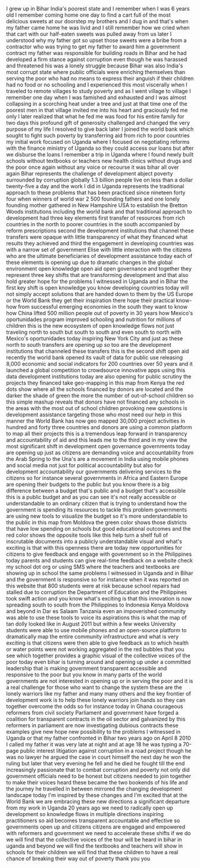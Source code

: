 
I grew up in Bihar India&#39;s poorest state
and I remember when I was 6 years old I
remember coming home one day to find a
cart full of the most delicious sweets
at our doorstep my brothers and I dug in
and that&#39;s when my father came home he
was livid and I still remember how we
cried when that cart with our half-eaten
sweets was pulled away from us later I
understood why my father got so upset
those sweets were a bribe from a
contractor who was trying to get my
father to award him a government
contract my father was responsible for
building roads in Bihar and he had
developed a firm stance against
corruption even though he was harassed
and threatened his was a lonely struggle
because Bihar was also India&#39;s most
corrupt state where public officials
were enriching themselves than serving
the poor who had no means to express
their anguish if their children had no
food or no schooling and I experienced
this most viscerally when I traveled to
remote villages to study poverty and as
I went village to village I remember one
day when I was famished and exhausted
and I was almost collapsing in a
scorching heat under a tree and just at
that time one of the poorest men in that
village invited me into his heart and
graciously fed me only I later realized
that what he fed me was food for his
entire family for two days this profound
gift of generosity challenged and
changed the very purpose of my life I
resolved to give back later I joined the
world bank which sought to fight such
poverty by transferring aid from rich to
poor countries my initial work focused
on Uganda where I focused on negotiating
reforms with the finance ministry of
Uganda so they could access our loans
but after we disburse the loans I
remember a trip in Uganda where I found
newly built schools without textbooks or
teachers new health clinics without
drugs and the poor once again without
any voice or recourse it was bihar all
over again Bihar represents the
challenge of development abject poverty
surrounded by corruption globally 1.3
billion people live on less than a
dollar twenty-five a day and the work I
did in Uganda represents the traditional
approach to these problems that has been
practiced since nineteen forty four when
winners of world war 2 500 founding
fathers and one lonely founding mother
gathered in New Hampshire USA to
establish the Bretton Woods institutions
including the world bank and that
traditional approach to development had
three key elements first transfer of
resources from rich countries in the
north to poorer countries in the south
accompanied by reform prescriptions
second the development institutions that
channel these transfers were opaque with
little transparency of what they
financed
what results they achieved and third the
engagement in developing countries was
with a narrow set of government Elise
with little interaction with the
citizens who are the ultimate
beneficiaries of development assistance
today each of these elements is opening
up due to dramatic changes in the global
environment open knowledge open aid open
governance and together they represent
three key shifts that are transforming
development and that also hold greater
hope for the problems I witnessed in
Uganda and in Bihar the first key shift
is open knowledge you know developing
countries today will not simply accept
solutions that are handed down to them
by the US Europe or the World Bank they
get their inspiration there hope their
practical know-how from successful
emerging economies in the south they
want to know how China lifted 500
million people out of poverty in 30
years how Mexico&#39;s oportunidades program
improved schooling and nutrition for
millions of children this is the new
ecosystem of open knowledge flows not
just traveling north to south but south
to south and even south to north with
Mexico&#39;s oportunidades today inspiring
New York City and just as these north to
south transfers are opening up so too
are the development institutions that
channeled these transfers this is the
second shift open aid recently the world
bank opened its vault of data for public
use releasing 8,000 economic and social
indicators for 200 countries over 50
years and it launched a global
competition to crowdsource innovative
apps using this data
development institutions today are also
opening for public scrutiny the projects
they financed take geo-mapping in this
map from Kenya the red dots show where
all the schools financed by donors are
located and the darker the shade of
green the more the number of
out-of-school children so this simple
mashup reveals that donors have not
financed any schools in the areas with
the most out of school children
provoking new questions is development
assistance targeting those who most need
our help in this manner the World Bank
has now geo mapped 30,000 project
activities in hundred and forty three
countries and donors are using a common
platform to map all their projects this
is a tremendous leap forward in
transparency and accountability of aid
and this leads me to the third and in my
view the most significant shift in
development open governance governments
today are opening up just as citizens
are demanding voice and accountability
from the Arab Spring to the Una&#39;s are a
movement in India using mobile phones
and social media not just for political
accountability but also for development
accountability our governments
delivering services to the citizens so
for instance several governments in
Africa and Eastern Europe are opening
their budgets to the public but you know
there is a big difference between a
budget that&#39;s public and a budget that&#39;s
accessible this is a public budget
and as you can see it&#39;s not really
accessible or understandable to an
ordinary citizen that is trying to
understand how the government is
spending its resources to tackle this
problem governments are using new tools
to visualize the budget so it&#39;s more
understandable to the public in this map
from Moldova the green color shows those
districts that have low spending on
schools but good educational outcomes
and the red color shows the opposite
tools like this help turn a shelf full
of inscrutable documents into a publicly
understandable visual and what&#39;s
exciting is that with this openness
there are today new opportunities for
citizens to give feedback and engage
with government so in the Philippines
today parents and students can give
real-time feedback on a website check my
school dot org or using SMS where the
teachers and textbooks are showing up in
school the same problems I witnessed in
Uganda and in Bihar and the government
is responsive so for instance when it
was reported on this website that 800
students were at risk because school
repairs had stalled due to corruption
the Department of Education and the
Philippines took swift action and you
know what&#39;s exciting is that this
innovation is now spreading south to
south from the Philippines to Indonesia
Kenya Moldova and beyond in Dar es
Salaam Tanzania even an impoverished
community was able to use these tools to
voice its aspirations this is what the
map of tan dolly looked like in August
2011 but within a few weeks University
students were able to use mobile phones
and an open-source platform
to dramatically map the entire community
infrastructure and what is very exciting
is that citizens were then able to give
feedback as to which health or water
points were not working aggregated in
the red bubbles that you see which
together provides a graphic visual of
the collective voices of the poor today
even bihar is turning around and opening
up under a committed leadership that is
making government transparent accessible
and responsive to the poor but you know
in many parts of the world governments
are not interested in opening up or in
serving the poor and it is a real
challenge for those who want to change
the system these are the lonely warriors
like my father and many many others and
the key frontier of development work is
to help these lonely warriors join hands
so they can together overcome the odds
so for instance today in Ghana
courageous reformers from civil society
Parliament and government have forged a
coalition for transparent contracts in
the oil sector and galvanized by this
reformers in parliament are now
investigating dubious contracts these
examples give new hope new possibility
to the problems I witnessed in Uganda or
that my father confronted in Bihar two
years ago on April 8 2010 I called my
father it was very late at night and at
age 18 he was typing a 70-page public
interest litigation against corruption
in a road project
though he was no lawyer he argued the
case in court himself the next day he
won the ruling but later that very
evening he fell and he died he fought
till the end increasingly passionate
that to combat corruption and poverty
not only did government officials need
to be honest but citizens needed to join
together to make their voices heard
these became the two bookends of his
life and the journey he travelled in
between mirrored the changing
development landscape today I&#39;m inspired
by these changes and I&#39;m excited that at
the World Bank we are embracing these
new directions a significant departure
from my work in Uganda 20 years ago we
need to radically open up development so
knowledge flows in multiple directions
inspiring practitioners so aid becomes
transparent accountable and effective so
governments open up and citizens
citizens are engaged and empowered with
reformers and government we need to
accelerate these shifts if we do we will
find that the collective voices of the
tour will be heard in bihar in uganda
and beyond we will find the textbooks
and teachers will show in schools for
their children we will find that these
children to have a real chance of
breaking their way out of poverty thank
you
you
